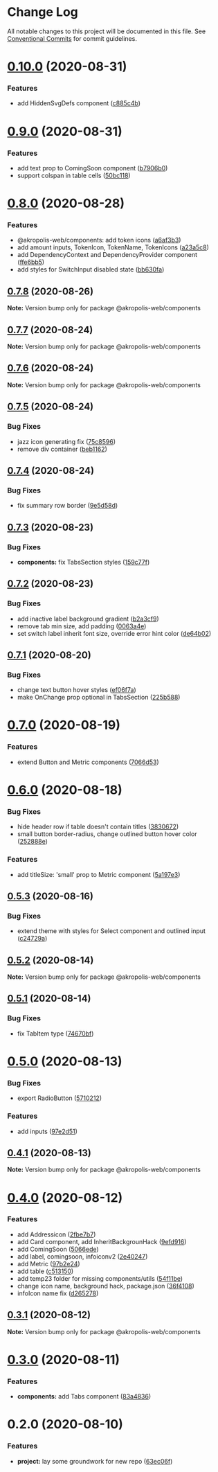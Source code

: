 # Change Log

All notable changes to this project will be documented in this file.
See [Conventional Commits](https://conventionalcommits.org) for commit guidelines.

# [0.10.0](https://github.com/akropolisio/akropolis-web/compare/@akropolis-web/components@0.9.0...@akropolis-web/components@0.10.0) (2020-08-31)


### Features

* add HiddenSvgDefs component ([c885c4b](https://github.com/akropolisio/akropolis-web/commit/c885c4bec6190b4a32acf53eea95a6826e57f66b))





# [0.9.0](https://github.com/akropolisio/akropolis-web/compare/@akropolis-web/components@0.8.0...@akropolis-web/components@0.9.0) (2020-08-31)


### Features

* add text prop to ComingSoon component ([b7906b0](https://github.com/akropolisio/akropolis-web/commit/b7906b06bfb245a59dad1419c48ad2390ae80104))
* support colspan in table cells ([50bc118](https://github.com/akropolisio/akropolis-web/commit/50bc118628961148c11a9a63ee2b884c9516117f))





# [0.8.0](https://github.com/akropolisio/akropolis-web/compare/@akropolis-web/components@0.7.8...@akropolis-web/components@0.8.0) (2020-08-28)


### Features

* @akropolis-web/components: add token icons ([a6af3b3](https://github.com/akropolisio/akropolis-web/commit/a6af3b3c2eea80e68ca1c1055e55ad8e9f2e6e26))
* add amount inputs, TokenIcon, TokenName, TokenIcons ([a23a5c8](https://github.com/akropolisio/akropolis-web/commit/a23a5c85aaba9e4d9f26e3636eaecf984a7250b4))
* add DependencyContext and DependencyProvider component ([ffe6bb5](https://github.com/akropolisio/akropolis-web/commit/ffe6bb55843f0ce1e8522d08ff666481a4e37c43))
* add styles for SwitchInput disabled state ([bb630fa](https://github.com/akropolisio/akropolis-web/commit/bb630fa6be5a68c70b827345c5655621dae7a17c))





## [0.7.8](https://github.com/akropolisio/akropolis-web/compare/@akropolis-web/components@0.7.7...@akropolis-web/components@0.7.8) (2020-08-26)

**Note:** Version bump only for package @akropolis-web/components





## [0.7.7](https://github.com/akropolisio/akropolis-web/compare/@akropolis-web/components@0.7.6...@akropolis-web/components@0.7.7) (2020-08-24)

**Note:** Version bump only for package @akropolis-web/components





## [0.7.6](https://github.com/akropolisio/akropolis-web/compare/@akropolis-web/components@0.7.5...@akropolis-web/components@0.7.6) (2020-08-24)

**Note:** Version bump only for package @akropolis-web/components





## [0.7.5](https://github.com/akropolisio/akropolis-web/compare/@akropolis-web/components@0.7.4...@akropolis-web/components@0.7.5) (2020-08-24)


### Bug Fixes

* jazz icon generating fix ([75c8596](https://github.com/akropolisio/akropolis-web/commit/75c8596a7ec0b6d2026e2692cbe4f27cb8bea64f))
* remove div container ([beb1162](https://github.com/akropolisio/akropolis-web/commit/beb1162feb1bd5ae57a0cf9cf8c0b29c90b465bb))





## [0.7.4](https://github.com/akropolisio/akropolis-web/compare/@akropolis-web/components@0.7.3...@akropolis-web/components@0.7.4) (2020-08-24)


### Bug Fixes

* fix summary row border ([9e5d58d](https://github.com/akropolisio/akropolis-web/commit/9e5d58df1d289967ee98cc4fa1e951154b78af54))





## [0.7.3](https://github.com/akropolisio/akropolis-web/compare/@akropolis-web/components@0.7.2...@akropolis-web/components@0.7.3) (2020-08-23)


### Bug Fixes

* **components:** fix TabsSection styles ([159c77f](https://github.com/akropolisio/akropolis-web/commit/159c77f9fd4fa80995183581475a838f199d965f))





## [0.7.2](https://github.com/akropolisio/akropolis-web/compare/@akropolis-web/components@0.7.1...@akropolis-web/components@0.7.2) (2020-08-23)


### Bug Fixes

* add inactive label background gradient ([b2a3cf9](https://github.com/akropolisio/akropolis-web/commit/b2a3cf90919685d130477d3650a0fcb3ad5dec9b))
* remove tab min size, add padding ([0063a4e](https://github.com/akropolisio/akropolis-web/commit/0063a4ea89a5f8437c35c115e2cce6a6bfb803f7))
* set switch label inherit font size, override error hint color ([de64b02](https://github.com/akropolisio/akropolis-web/commit/de64b02db5478896853be4f9d7eb96538a04c664))





## [0.7.1](https://github.com/akropolisio/akropolis-web/compare/@akropolis-web/components@0.7.0...@akropolis-web/components@0.7.1) (2020-08-20)


### Bug Fixes

* change text button hover styles ([ef06f7a](https://github.com/akropolisio/akropolis-web/commit/ef06f7a06ea457e64661c476a4ff4a02050ef141))
* make OnChange prop optional in TabsSection ([225b588](https://github.com/akropolisio/akropolis-web/commit/225b5882c62480149ba1b1039dcf789e88f9d929))





# [0.7.0](https://github.com/akropolisio/akropolis-web/compare/@akropolis-web/components@0.6.0...@akropolis-web/components@0.7.0) (2020-08-19)


### Features

* extend Button and Metric components ([7066d53](https://github.com/akropolisio/akropolis-web/commit/7066d530178a52e16b0a9d1dded02f7260e3ab6a))





# [0.6.0](https://github.com/akropolisio/akropolis-web/compare/@akropolis-web/components@0.5.3...@akropolis-web/components@0.6.0) (2020-08-18)


### Bug Fixes

* hide header row if table doesn't contain titles ([3830672](https://github.com/akropolisio/akropolis-web/commit/3830672fd643edc1322a50c8737b9846fc323cfd))
* small button border-radius, change outlined button hover color ([252888e](https://github.com/akropolisio/akropolis-web/commit/252888e67bc444b1d844fdce002f815ab3464d9e))


### Features

* add titleSize: 'small' prop to Metric component ([5a197e3](https://github.com/akropolisio/akropolis-web/commit/5a197e39b04e8205e453d633814bfc75f41cb02a))





## [0.5.3](https://github.com/akropolisio/akropolis-web/compare/@akropolis-web/components@0.5.2...@akropolis-web/components@0.5.3) (2020-08-16)


### Bug Fixes

* extend theme with styles for Select component and outlined input ([c24729a](https://github.com/akropolisio/akropolis-web/commit/c24729aadef135753207c114f5995910854b69a1))





## [0.5.2](https://github.com/akropolisio/akropolis-web/compare/@akropolis-web/components@0.5.1...@akropolis-web/components@0.5.2) (2020-08-14)

**Note:** Version bump only for package @akropolis-web/components





## [0.5.1](https://github.com/akropolisio/akropolis-web/compare/@akropolis-web/components@0.5.0...@akropolis-web/components@0.5.1) (2020-08-14)


### Bug Fixes

* fix TabItem type ([74670bf](https://github.com/akropolisio/akropolis-web/commit/74670bfba9ba50d4b13a854a747751de5c97075b))





# [0.5.0](https://github.com/akropolisio/akropolis-web/compare/@akropolis-web/components@0.4.1...@akropolis-web/components@0.5.0) (2020-08-13)


### Bug Fixes

* export RadioButton ([5710212](https://github.com/akropolisio/akropolis-web/commit/5710212c3433bb6fe6b295f2a1b39b2c313316f3))


### Features

* add inputs ([97e2d51](https://github.com/akropolisio/akropolis-web/commit/97e2d519a413e272b685388df8b8b7c96c42df33))





## [0.4.1](https://github.com/akropolisio/akropolis-web/compare/@akropolis-web/components@0.4.0...@akropolis-web/components@0.4.1) (2020-08-13)

**Note:** Version bump only for package @akropolis-web/components





# [0.4.0](https://github.com/akropolisio/akropolis-web/compare/@akropolis-web/components@0.3.1...@akropolis-web/components@0.4.0) (2020-08-12)


### Features

* add Addressicon ([2fbe7b7](https://github.com/akropolisio/akropolis-web/commit/2fbe7b79f15be4bb9398a904bebeff6a4c74f356))
* add Card component, add InheritBackgrounHack ([9efd916](https://github.com/akropolisio/akropolis-web/commit/9efd916aee9a371f0af67edf77c4eecd82f4c3c9))
* add ComingSoon ([5066ede](https://github.com/akropolisio/akropolis-web/commit/5066ede3371c793bdc12f8f2f6aa5a5ab3e5f4d2))
* add label, comingsoon, infoiconv2 ([2e40247](https://github.com/akropolisio/akropolis-web/commit/2e40247f8ca08c574f28e1a1e0c110a756a14f77))
* add Metric ([97b2e24](https://github.com/akropolisio/akropolis-web/commit/97b2e244080c9b7f35587c8e77ce61652a517536))
* add table ([c513150](https://github.com/akropolisio/akropolis-web/commit/c5131506c7ef8517badc9d06eede5b1abf20153e))
* add temp23 folder for missing components/utils ([54f11be](https://github.com/akropolisio/akropolis-web/commit/54f11be131731786ff7c3bb90500be9e5cf8950b))
* change icon name, background hack, package.json ([36f4108](https://github.com/akropolisio/akropolis-web/commit/36f4108235f94e82c1c6ca0f25eac6e3aa573619))
* infoIcon name fix ([d265278](https://github.com/akropolisio/akropolis-web/commit/d265278f90c541e9dbb062b4e2a4602269a7b675))





## [0.3.1](https://github.com/akropolisio/akropolis-web/compare/@akropolis-web/components@0.3.0...@akropolis-web/components@0.3.1) (2020-08-12)

**Note:** Version bump only for package @akropolis-web/components





# [0.3.0](https://github.com/akropolisio/akropolis-web/compare/@akropolis-web/components@0.2.0...@akropolis-web/components@0.3.0) (2020-08-11)


### Features

* **components:** add Tabs component ([83a4836](https://github.com/akropolisio/akropolis-web/commit/83a48366cc9cd83ff2837005b24dcbd194d69a08))





# 0.2.0 (2020-08-10)


### Features

* **project:** lay some groundwork for new repo ([63ec06f](https://github.com/akropolisio/akropolis-web/commit/63ec06f4073562498721a1769062a61b154929e9))
